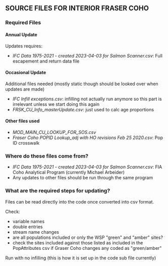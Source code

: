## SOURCE FILES FOR INTERIOR FRASER COHO

### Required Files

#### Annual Update

Updates requires:

* *IFC Data 1975-2021 - created 2023-04-03 for Salmon Scanner.csv*: Full escapement and return data file 

#### Occasional Update

Additional files needed (mostly static though should be looked over when updates are made)
* *IFC Infill exceptions.csv*: infilling not actually run anymore so this part is irrelevant unless we start doing this again
* *FRSK_CU_Info_masterUpdate.csv*: just used to calc age proportions

#### Other files used

* *MOD_MAIN_CU_LOOKUP_FOR_SOS.csv*
* *Fraser Coho POPID Lookup_adj with HO revisions Feb 25 2020.csv*: Pop ID crosswalk


### Where do these files come from?

* *IFC Data 1975-2021 - created 2023-04-03 for Salmon Scanner.csv*: FIA Coho Analytical Program (currently Michael Arbeider)
* Any updates to other files should be run through the same program


### What are the required steps for updating?

Files can be read directly into the code once converted into csv format.

Check: 
* variable names
* double entries
* stream name changes
* are all populations included or only the WSP "green" and "amber" sites?
* check the sites included against those listed as included in the PopAttributes csv if Graser Coho changes any coded as "green/amber"

Run with no infilling (this is how it is set up in the code sub file currently)




